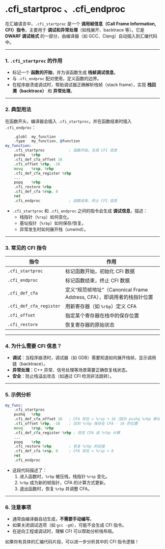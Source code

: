 # .cfi_startproc 、.cfi_endproc
在汇编语言中，`.cfi_startproc` 是一个 **调用帧信息（Call Frame Information, CFI）指令**，主要用于 **调试和异常处理**（如栈展开、backtrace 等）。它是 **DWARF 调试格式** 的一部分，由编译器（如 GCC、Clang）自动插入到汇编代码中。

---

### **1. `.cfi_startproc` 的作用**
- 标记一个 **函数的开始**，并为该函数生成 **栈帧调试信息**。
- 与 `.cfi_endproc` 配对使用，定义函数的边界。
- 在程序崩溃或调试时，帮助调试器正确解析栈帧（stack frame），实现 **栈回溯（backtrace）** 和 **异常处理**。

---

### **2. 典型用法**
在函数开头，编译器会插入 `.cfi_startproc`，并在函数结束时插入 `.cfi_endproc`：
```asm
    .globl  my_function
    .type   my_function, @function
my_function:
    .cfi_startproc           ; 函数开始，生成 CFI 信息
    pushq   %rbp
    .cfi_def_cfa_offset 16
    .cfi_offset %rbp, -16
    movq    %rsp, %rbp
    .cfi_def_cfa_register %rbp
    ...
    popq    %rbp
    .cfi_restore %rbp
    .cfi_def_cfa %rsp, 8
    ret
    .cfi_endproc             ; 函数结束，终止 CFI 信息
```
- `.cfi_startproc` 和 `.cfi_endproc` 之间的指令会生成 **调试信息**，描述：
  - 栈指针（`%rsp`）如何变化。
  - 基址指针（`%rbp`）如何保存/恢复。
  - 异常发生时如何展开栈（unwind）。

---

### **3. 常见的 CFI 指令**
| 指令 | 作用 |
|------|------|
| `.cfi_startproc` | 标记函数开始，初始化 CFI 数据 |
| `.cfi_endproc` | 标记函数结束，终止 CFI 数据 |
| `.cfi_def_cfa` | 定义“规范帧地址”（Canonical Frame Address, CFA），即调用者的栈指针位置 |
| `.cfi_def_cfa_register` | 用新寄存器（如 `%rbp`）定义 CFA |
| `.cfi_offset` | 指定某个寄存器在栈中的保存位置 |
| `.cfi_restore` | 恢复寄存器的原始状态 |

---

### **4. 为什么需要 CFI 信息？**
- **调试**：当程序崩溃时，调试器（如 GDB）需要知道如何展开栈帧，显示调用链（backtrace）。
- **异常处理**：C++ 异常、信号处理等场景需要正确恢复栈状态。
- **安全**：防止栈溢出攻击（如通过 CFI 检测非法跳转）。

---

### **5. 示例分析**
```asm
my_func:
    .cfi_startproc
    pushq   %rbp
    .cfi_def_cfa_offset 16   ; CFA 现在 = %rsp + 16（因为 pushq %rbp 移动了栈）
    .cfi_offset %rbp, -16    ; 旧的 %rbp 保存在 CFA - 16 的位置
    movq    %rsp, %rbp
    .cfi_def_cfa_register %rbp ; 现在 CFA 由 %rbp 计算
    ...
    popq    %rbp
    .cfi_restore %rbp        ; 恢复 %rbp 的旧值
    .cfi_def_cfa %rsp, 8     ; CFA 现在 = %rsp + 8
    ret
    .cfi_endproc
```
- 这段代码描述了：
  1. 进入函数时，`%rbp` 被压栈，栈指针 `%rsp` 变化。
  2. `%rbp` 成为新的帧指针，CFA 的计算方式更新。
  3. 退出函数时，恢复 `%rbp` 并调整 CFA。

---

### **6. 注意事项**
- 通常由编译器自动生成，**不需要手动编写**。
- 如果关闭调试选项（如 `gcc -g0`），可能不会生成 CFI 指令。
- 在逆向工程或调试时，理解 CFI 可以帮助分析栈布局。

如果你有具体的汇编代码片段，可以进一步分析其中的 CFI 指令逻辑！